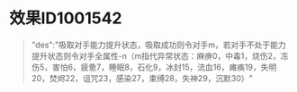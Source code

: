 # 效果ID1001542
> "des":"吸取对手能力提升状态，吸取成功则令对手m，若对手不处于能力提升状态则令对手全属性-n（m指代异常状态：麻痹0，中毒1，烧伤2，冻伤5，害怕6，疲惫7，睡眠8，石化9，冰封15，流血16，瘫痪19，失明20，焚烬22，诅咒23，感染27，束缚28，失神29，沉默30）"
